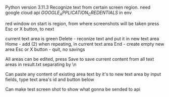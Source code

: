 Python version 3.11.3
Recognize text from certain screen region.
need google cloud api $GOOGLE_APPLICATION_CREDENTIALS$ in env

red window on start is region, from where screenshots will be taken 
press Esc or X button, to next

current text area is green
Delete - reconize text and put it in new text area 
Home - add (2) when repeating, in current text area 
End - create empty new area
Esc or X button - quit, no savings

All areas can be edited, press Save to save current content from all text areas in result.txt separating by \n

Can paste any content of existing area text by it's to new text area by input fields, type text area's id and button below  

Can make test screen shot to show what gonna be sended to api

